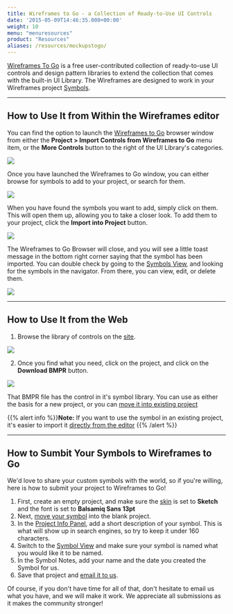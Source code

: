 ```yaml
---
title: Wireframes to Go - a Collection of Ready-to-Use UI Controls
date: '2015-05-09T14:46:35.000+00:00'
weight: 10
menu: "menuresources"
product: "Resources"
aliases: /resources/mockupstogo/
---
```


[Wireframes To Go](https://wireframestogo.com) is a free user-contributed collection of ready-to-use UI controls and design pattern libraries to extend the collection that comes with the built-in UI Library. The Wireframes are designed to work in your Wireframes project [Symbols](https://docs.balsamiq.com/desktop/symbols/).

* * *

## How to Use It from Within the Wireframes editor

You can find the option to launch the [Wireframes to Go](https://wireframestogo.com/) browser window from either the **Project > Import Controls from Wireframes to Go** menu item, or the **More Controls** button to the right of the UI Library's categories.

![](//media.balsamiq.com/img/support/docs/bw/wtg_editor_button.png)

Once you have launched the Wireframes to Go window, you can either browse for symbols to add to your project, or search for them.

![](//media.balsamiq.com/img/support/docs/bw/wtg_search.png)

When you have found the symbols you want to add, simply click on them. This will open them up, allowing you to take a closer look. To add them to your project, click the **Import into Project** button.

![](//media.balsamiq.com/img/support/docs/bw/wtg_import.png)

The Wireframes to Go Browser will close, and you will see a little toast message in the bottom right corner saying that the symbol has been imported. You can double check by going to the [Symbols View](#1-using-the-symbols-view), and looking for the symbols in the navigator. From there, you can view, edit, or delete them.

![](//media.balsamiq.com/img/support/docs/bw/wtg_symbols.png)

* * *

## How to Use It from the Web

1.  Browse the library of controls on the [site](https://wifeframestogo.com).

![](//media.balsamiq.com/img/support/docs/bw/wtg-homepage.png)

2.  Once you find what you need, click on the project, and click on the **Download BMPR** button.

![](//media.balsamiq.com/img/support/docs/bw/download-bmpr-wtg.png)

That BMPR file has the control in it's symbol library. You can use as either the basis for a new project, or you can [move it into existing project](https://docs.balsamiq.com/cloud/symbols/#moving-symbols)

{{% alert info %}}**Note:** If you want to use the symbol in an existing project, it's easier to import it [directly from the editor](#how-to-use-it-from-within-the-wireframes-editor) {{% /alert %}}

* * *

## How to Sumbit Your Symbols to Wireframes to Go

We'd love to share your custom symbols with the world, so if you're willing, here is how to submit your project to Wireframes to Go!

1. First, create an empty project, and make sure the [skin](https://docs.balsamiq.com/cloud/overview/#the-project-info-panel) is set to **Sketch** and the font is set to **Balsamiq Sans 13pt**
2. Next, [move your symbol](https://docs.balsamiq.com/cloud/symbols/#moving-symbols) into the blank project.
3. In the [Project Info Panel](https://docs.balsamiq.com/cloud/overview/#the-project-info-panel), add a short description of your symbol. This is what will show up in search engines, so try to keep it under 160 characters.
4. Switch to the [Symbol View](https://docs.balsamiq.com/cloud/symbols/#1-using-the-symbols-view) and make sure your symbol is named what you would like it to be named.
5. In the Symbol Notes, add your name and the date you created the Symbol for us.
6. Save that project and [email it to us](mailto:wtg@balsamiq.com).

Of course, if you don't have time for all of that, don't hesitate to email us what you have, and we will make it work. We appreciate all submissions as it makes the community stronger!

